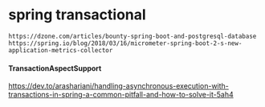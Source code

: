 # spring transactional
    
    https://dzone.com/articles/bounty-spring-boot-and-postgresql-database
    https://spring.io/blog/2018/03/16/micrometer-spring-boot-2-s-new-application-metrics-collector
    
#### TransactionAspectSupport

https://dev.to/arashariani/handling-asynchronous-execution-with-transactions-in-spring-a-common-pitfall-and-how-to-solve-it-5ah4


